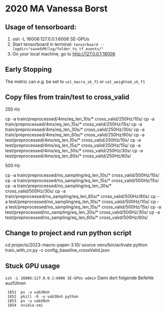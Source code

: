 # 2020 MA Vanessa Borst

## Usage of tensorboard:
1. ssh -L 16006:127.0.0.1:6006 SE-GPUs
2. Start tensorboard in terminal: `tensorboard --logdir="savedVM/log/folder_to_tf_events/"`
3. On your local machine, go to http://127.0.0.1:16006 


## Early Stopping
The metric can e.g. be set to `val_macro_sk_f1` or `val_weighted_sk_f1`



## Copy files from train/test to cross_valid 
250 Hz

cp -a train/preprocessed/4ms/eq_len_10s/* cross_valid/250Hz/10s/
cp -a train/preprocessed/4ms/eq_len_15s/* cross_valid/250Hz/15s/
cp -a train/preprocessed/4ms/eq_len_30s/* cross_valid/250Hz/30s/
cp -a train/preprocessed/4ms/eq_len_60s/* cross_valid/250Hz/60s/
cp -a test/preprocessed/4ms/eq_len_10s/* cross_valid/250Hz/10s/
cp -a test/preprocessed/4ms/eq_len_15s/* cross_valid/250Hz/15s/
cp -a test/preprocessed/4ms/eq_len_30s/* cross_valid/250Hz/30s/
cp -a test/preprocessed/4ms/eq_len_60s/* cross_valid/250Hz/60s/


500 Hz

cp -a train/preprocessed/no_sampling/eq_len_10s/* cross_valid/500Hz/10s/
cp -a train/preprocessed/no_sampling/eq_len_15s/* cross_valid/500Hz/15s/
cp -a train/preprocessed/no_sampling/eq_len_30s/* cross_valid/500Hz/30s/
cp -a train/preprocessed/no_sampling/eq_len_60s/* cross_valid/500Hz/60s/
cp -a test/preprocessed/no_sampling/eq_len_10s/* cross_valid/500Hz/10s/
cp -a test/preprocessed/no_sampling/eq_len_15s/* cross_valid/500Hz/15s/
cp -a test/preprocessed/no_sampling/eq_len_30s/* cross_valid/500Hz/30s/
cp -a test/preprocessed/no_sampling/eq_len_60s/* cross_valid/500Hz/60s/


## Change to project and run python script
cd projects/2023-macro-paper-3.10/
source venv/bin/activate
python train_with_cv.py -c config_baseline_crossValid.json


## Stuck GPU usage
`ssh -L 16006:127.0.0.1:6006 SE-GPUs-admin`
Dann dort folgende Befehle ausführen
````
 1851  ps -u vab30xh
 1852  pkill -9 -u vab30xh python
 1853  ps -u vab30xh
 1854  nvidia-smi
````